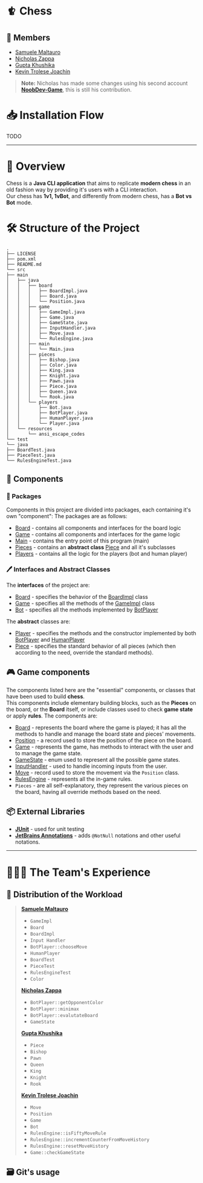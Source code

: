 # 🨀 Chess
## 👥 Members
- [Samuele Maltauro](https://github.com/chamered)
- [Nicholas Zappa](https://github.com/JustVibing-JK)  
- [Gupta Khushika](https://github.com/Khushika05) 
- [Kevin Trolese Joachin](https://github.com/KJT0) 

> **Note:** Nicholas has made some changes using his second account 
> [**NoobDev-Game**](https://github.com/NoobDev-Game), this is still his contribution.
# 📥 Installation Flow 
TODO

---
# 🧭 Overview 
Chess is a **Java CLI application** that aims to replicate **modern chess** in an old fashion way by providing it's users 
with a CLI interaction.  
Our chess has **1v1, 1vBot**, and differently from modern chess, has a **Bot vs Bot** mode. 
# 🛠 Structure of the Project 
```plaintext 
.
├── LICENSE
├── pom.xml
├── README.md
└── src
├── main
│   ├── java
│   │   ├── board
│   │   │   ├── BoardImpl.java
│   │   │   ├── Board.java
│   │   │   └── Position.java
│   │   ├── game
│   │   │   ├── GameImpl.java
│   │   │   ├── Game.java
│   │   │   ├── GameState.java
│   │   │   ├── InputHandler.java
│   │   │   ├── Move.java
│   │   │   └── RulesEngine.java
│   │   ├── main
│   │   │   └── Main.java
│   │   ├── pieces
│   │   │   ├── Bishop.java
│   │   │   ├── Color.java
│   │   │   ├── King.java
│   │   │   ├── Knight.java
│   │   │   ├── Pawn.java
│   │   │   ├── Piece.java
│   │   │   ├── Queen.java
│   │   │   └── Rook.java
│   │   └── players
│   │       ├── Bot.java
│   │       ├── BotPlayer.java
│   │       ├── HumanPlayer.java
│   │       └── Player.java
│   └── resources
│       └── ansi_escape_codes
└── test
└── java
├── BoardTest.java
├── PieceTest.java
└── RulesEngineTest.java
```
## 🧩 Components
### 📂 Packages 
Components in this project are divided into packages, each containing it's own "component":
The packages are as follows:
- [Board](./src/main/java/board) - contains all components and interfaces for the board logic 
- [Game](./src/main/java/game) - contains all components and interfaces for the game logic 
- [Main](./src/main/java/main) - contains the entry point of this program (main)
- [Pieces](./src/main/java/pieces) - contains an **abstract class** [Piece](./src/main/java/pieces/Piece.java) and all it's subclasses
- [Players](./src/main/java/players) - contains all the logic for the players (bot and human player)

### 🖊️ Interfaces and Abstract Classes  
The **interfaces** of the project are:
- [Board](./src/main/java/board/Board.java) - specifies the behavior of the [BoardImpl](./src/main/java/board/BoardImpl.java) class
- [Game](./src/main/java/game/Game.java) - specifies all the methods of the [GameImpl](./src/main/java/game/GameImpl.java) class
- [Bot](./src/main/java/players/Bot.java) - specifies all the methods implemented by [BotPlayer](./src/main/java/players/BotPlayer.java)

The **abstract** classes are:
- [Player](./src/main/java/players/Player.java) - specifies the methods and the constructor implemented by both [BotPlayer](./src/main/java/players/BotPlayer.java) and [HumanPlayer](./src/main/java/players/HumanPlayer.java)
- [Piece](./src/main/java/pieces/Piece.java) - specifies the standard behavior of all pieces (which then according to the need, override the standard methods).

## 🎮 Game components
The components listed here are the "essential" components, or classes that have 
been used to build **chess**.   
This components include elementary building blocks, such as the **Pieces** on the board, or the **Board** itself, or include classes used to 
check **game state** or apply **rules**.
The components are:
- [Board](./src/main/java/board/BoardImpl.java) - represents the board where the game is played; it has all the methods to handle and manage the board state and pieces' movements. 
- [Position](./src/main/java/board/Position.java) - a record used to store the position of the piece on the board.
- [Game](./src/main/java/game/GameImpl.java) - represents the game, has methods to interact with the user and to manage the game state.
- [GameState](./src/main/java/game/GameState.java) - enum used to represent all the possible game states. 
- [InputHandler](./src/main/java/game/InputHandler.java) - used to handle incoming inputs from the user. 
- [Move](./src/main/java/game/Move.java) - record used to store the movement via the `Position` class. 
- [RulesEngine](./src/main/java/game/RulesEngine.java) - represents all the in-game rules.
- `Pieces` - are all self-explanatory, they represent the various pieces on the board, having all override methods based on the need.

## 📦 External Libraries 
- [**JUnit**](https://junit.org/) - used for unit testing 
- [**JetBrains Annotations**](https://www.jetbrains.com/help/idea/annotating-source-code.html) - adds `@NotNull` notations and other useful notations. 

---
# 🧑‍🧒‍🧒 The Team's Experience 
## 🧰 Distribution of the Workload 
>[**Samuele Maltauro**](https://github.com/chamered)
>- `GameImpl`
>- `Board`
>- `BoardImpl`
>- `Input Handler`
>- `BotPlayer::chooseMove`
>- `HumanPlayer`
>- `BoardTest`
>- `PieceTest`
>- `RulesEngineTest`
>- `Color`
>  
>[**Nicholas Zappa**](https://github.com/JustVibing-JK) 
>- `BotPlayer::getOpponentColor`
>- `BotPlayer::minimax`
>- `BotPlayer::evalutateBoard`
>- `GameState`  
>
>[**Gupta Khushika**](https://github.com/Khushika05)  
>- `Piece`
>- `Bishop`
>- `Pawn`
>- `Queen`
>- `King`
>- `Knight`
>- `Rook`  
>
>[**Kevin Trolese Joachin**](https://github.com/KJT0)
>- `Move`
>- `Position` 
>- `Game`
>- `Bot`
>- `RulesEngine::isFiftyMoveRule`
>- `RulesEngine::incrementCounterFromMoveHistory`
>- `RulesEngine::resetMoveHistory`
>- `Game::checkGameState`

## 🗃️ Git's usage 

